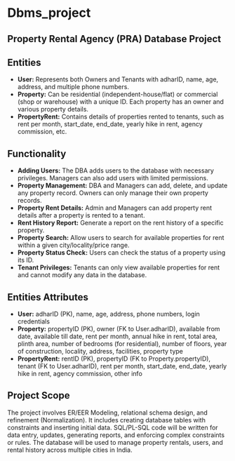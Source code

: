 # Dbms_project
## Property Rental Agency (PRA) Database Project

## Entities

- **User:** Represents both Owners and Tenants with adharID, name, age, address, and multiple phone numbers.
- **Property:** Can be residential (independent-house/flat) or commercial (shop or warehouse) with a unique ID. Each property has an owner and various property details.
- **PropertyRent:** Contains details of properties rented to tenants, such as rent per month, start_date, end_date, yearly hike in rent, agency commission, etc.

## Functionality

- **Adding Users:** The DBA adds users to the database with necessary privileges. Managers can also add users with limited permissions.
- **Property Management:** DBA and Managers can add, delete, and update any property record. Owners can only manage their own property records.
- **Property Rent Details:** Admin and Managers can add property rent details after a property is rented to a tenant.
- **Rent History Report:** Generate a report on the rent history of a specific property.
- **Property Search:** Allow users to search for available properties for rent within a given city/locality/price range.
- **Property Status Check:** Users can check the status of a property using its ID.
- **Tenant Privileges:** Tenants can only view available properties for rent and cannot modify any data in the database.

## Entities Attributes

- **User:** adharID (PK), name, age, address, phone numbers, login credentials
- **Property:** propertyID (PK), owner (FK to User.adharID), available from date, available till date, rent per month, annual hike in rent, total area, plinth area, number of bedrooms (for residential), number of floors, year of construction, locality, address, facilities, property type
- **PropertyRent:** rentID (PK), propertyID (FK to Property.propertyID), tenant (FK to User.adharID), rent per month, start_date, end_date, yearly hike in rent, agency commission, other info

## Project Scope

The project involves ER/EER Modeling, relational schema design, and refinement (Normalization). It includes creating database tables with constraints and inserting initial data. SQL/PL-SQL code will be written for data entry, updates, generating reports, and enforcing complex constraints or rules. The database will be used to manage property rentals, users, and rental history across multiple cities in India.


